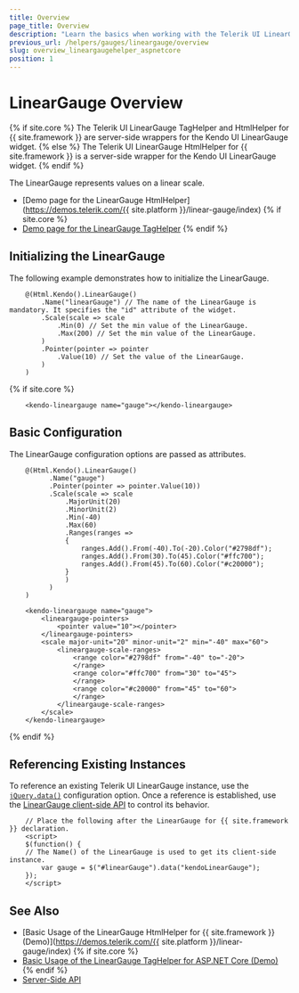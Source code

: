 ```yaml
---
title: Overview
page_title: Overview
description: "Learn the basics when working with the Telerik UI LinearGauge component for {{ site.framework }}."
previous_url: /helpers/gauges/lineargauge/overview
slug: overview_lineargaugehelper_aspnetcore
position: 1
---
```


# LinearGauge Overview

{% if site.core %}
The Telerik UI LinearGauge TagHelper and HtmlHelper for {{ site.framework }} are server-side wrappers for the Kendo UI LinearGauge widget.
{% else %}
The Telerik UI LinearGauge HtmlHelper for {{ site.framework }} is a server-side wrapper for the Kendo UI LinearGauge widget.
{% endif %}

The LinearGauge represents values on a linear scale.

* [Demo page for the LinearGauge HtmlHelper](https://demos.telerik.com/{{ site.platform }}/linear-gauge/index)
{% if site.core %}
* [Demo page for the LinearGauge TagHelper](https://demos.telerik.com/aspnet-core/linear-gauge/tag-helper)
{% endif %}

## Initializing the LinearGauge

The following example demonstrates how to initialize the LinearGauge.

```HtmlHelper
    @(Html.Kendo().LinearGauge()
        .Name("linearGauge") // The name of the LinearGauge is mandatory. It specifies the "id" attribute of the widget.
        .Scale(scale => scale
            .Min(0) // Set the min value of the LinearGauge.
            .Max(200) // Set the min value of the LinearGauge.
        )
        .Pointer(pointer => pointer
            .Value(10) // Set the value of the LinearGauge.
        )
    )
```
{% if site.core %}
```TagHelper
    <kendo-lineargauge name="gauge"></kendo-lineargauge>
```

## Basic Configuration

The LinearGauge configuration options are passed as attributes.

```HtmlHelper
    @(Html.Kendo().LinearGauge()
          .Name("gauge")
          .Pointer(pointer => pointer.Value(10))
          .Scale(scale => scale
              .MajorUnit(20)
              .MinorUnit(2)
              .Min(-40)
              .Max(60)
              .Ranges(ranges =>
              {
                  ranges.Add().From(-40).To(-20).Color("#2798df");
                  ranges.Add().From(30).To(45).Color("#ffc700");
                  ranges.Add().From(45).To(60).Color("#c20000");
              }
              )
          )
    )
```
```TagHelper
    <kendo-lineargauge name="gauge">
        <lineargauge-pointers>
            <pointer value="10"></pointer>
        </lineargauge-pointers>
        <scale major-unit="20" minor-unit="2" min="-40" max="60">
            <lineargauge-scale-ranges>
                <range color="#2798df" from="-40" to="-20">
                </range>
                <range color="#ffc700" from="30" to="45">
                </range>
                <range color="#c20000" from="45" to="60">
                </range>
            </lineargauge-scale-ranges>
        </scale>
    </kendo-lineargauge>
```
{% endif %}

## Referencing Existing Instances

To reference an existing Telerik UI LinearGauge instance, use the [`jQuery.data()`](https://api.jquery.com/jQuery.data/) configuration option. Once a reference is established, use the [LinearGauge client-side API](https://docs.telerik.com/kendo-ui/api/javascript/dataviz/ui/lineargauge#methods) to control its behavior.

        // Place the following after the LinearGauge for {{ site.framework }} declaration.
        <script>
        $(function() {
        // The Name() of the LinearGauge is used to get its client-side instance.
            var gauge = $("#linearGauge").data("kendoLinearGauge");
        });
        </script>

## See Also

* [Basic Usage of the LinearGauge HtmlHelper for {{ site.framework }} (Demo)](https://demos.telerik.com/{{ site.platform }}/linear-gauge/index)
{% if site.core %}
* [Basic Usage of the LinearGauge TagHelper for ASP.NET Core (Demo)](https://demos.telerik.com/aspnet-core/linear-gauge/tag-helper)
{% endif %}
* [Server-Side API](/api/lineargauge)
